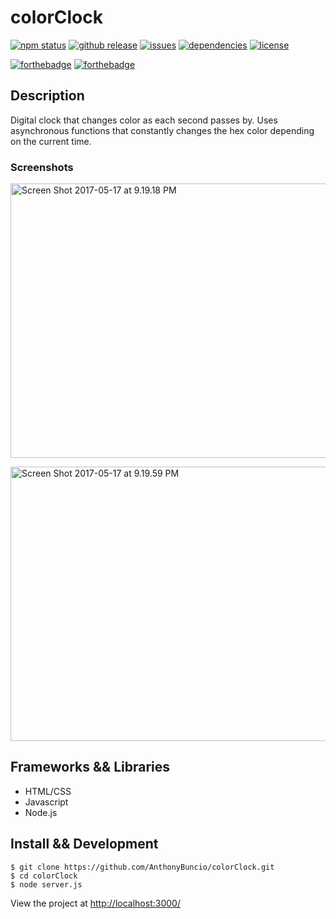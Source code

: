 <h1>colorClock</h1>

[![npm status](https://img.shields.io/npm/v/npm.svg)](https://img.shields.io/npm/v/npm.svg)
[![github release](https://img.shields.io/github/release/qubyte/rubidium.svg)](https://img.shields.io/github/release/qubyte/rubidium.svg)
[![issues](https://img.shields.io/github/issues-raw/badges/shields/website.svg)](https://img.shields.io/github/issues-raw/badges/shields/website.svg)
[![dependencies](https://img.shields.io/david/expressjs/express.svg)](https://img.shields.io/david/expressjs/express.svg)
[![license](https://img.shields.io/npm/l/express.svg)](https://img.shields.io/npm/l/express.svg)

[![forthebadge](http://forthebadge.com/images/badges/check-it-out.svg)](http://forthebadge.com)
[![forthebadge](http://forthebadge.com/images/badges/60-percent-of-the-time-works-every-time.svg)](http://forthebadge.com)

<h2>Description</h2>
Digital clock that changes color as each second passes by. Uses asynchronous functions that constantly changes the hex color depending on the current time.  
<br>
<h3>Screenshots</h3>

<a data-flickr-embed="true"  href="https://www.flickr.com/photos/150728942@N02/34342244730/in/dateposted-public/" title="Screen Shot 2017-05-17 at 9.19.18 PM"><img src="https://c1.staticflickr.com/5/4164/34342244730_04cb1a7000_c.jpg" width="800" height="439" alt="Screen Shot 2017-05-17 at 9.19.18 PM"></a>

<a data-flickr-embed="true"  href="https://www.flickr.com/photos/150728942@N02/34686570346/in/dateposted-public/" title="Screen Shot 2017-05-17 at 9.19.59 PM"><img src="https://c1.staticflickr.com/5/4168/34686570346_b92854de02_c.jpg" width="800" height="439" alt="Screen Shot 2017-05-17 at 9.19.59 PM"></a>

<h2>Frameworks && Libraries</h2>
<ul>
<li>HTML/CSS</li>
<li>Javascript</li>
<li>Node.js</li>
</ul>
<h2>Install && Development</h2>

```
$ git clone https://github.com/AnthonyBuncio/colorClock.git
$ cd colorClock
$ node server.js
```

View the project at <a href="http://localhost:3000/">http://localhost:3000/<a/>